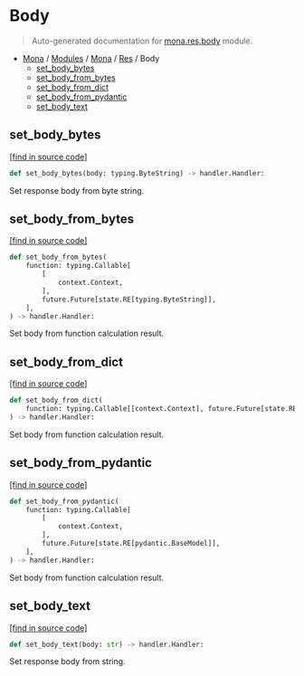 # Body

> Auto-generated documentation for [mona.res.body](https://github.com/katunilya/mona/blob/main/mona/res/body.py) module.

- [Mona](../../README.md#mona-index) / [Modules](../../MODULES.md#mona-modules) / [Mona](../index.md#mona) / [Res](index.md#res) / Body
    - [set_body_bytes](#set_body_bytes)
    - [set_body_from_bytes](#set_body_from_bytes)
    - [set_body_from_dict](#set_body_from_dict)
    - [set_body_from_pydantic](#set_body_from_pydantic)
    - [set_body_text](#set_body_text)

## set_body_bytes

[[find in source code]](https://github.com/katunilya/mona/blob/main/mona/res/body.py#L12)

```python
def set_body_bytes(body: typing.ByteString) -> handler.Handler:
```

Set response body from byte string.

## set_body_from_bytes

[[find in source code]](https://github.com/katunilya/mona/blob/main/mona/res/body.py#L35)

```python
def set_body_from_bytes(
    function: typing.Callable[
        [
            context.Context,
        ],
        future.Future[state.RE[typing.ByteString]],
    ],
) -> handler.Handler:
```

Set body from function calculation result.

## set_body_from_dict

[[find in source code]](https://github.com/katunilya/mona/blob/main/mona/res/body.py#L66)

```python
def set_body_from_dict(
    function: typing.Callable[[context.Context], future.Future[state.RE[dict]]],
) -> handler.Handler:
```

Set body from function calculation result.

## set_body_from_pydantic

[[find in source code]](https://github.com/katunilya/mona/blob/main/mona/res/body.py#L97)

```python
def set_body_from_pydantic(
    function: typing.Callable[
        [
            context.Context,
        ],
        future.Future[state.RE[pydantic.BaseModel]],
    ],
) -> handler.Handler:
```

Set body from function calculation result.

## set_body_text

[[find in source code]](https://github.com/katunilya/mona/blob/main/mona/res/body.py#L23)

```python
def set_body_text(body: str) -> handler.Handler:
```

Set response body from string.

